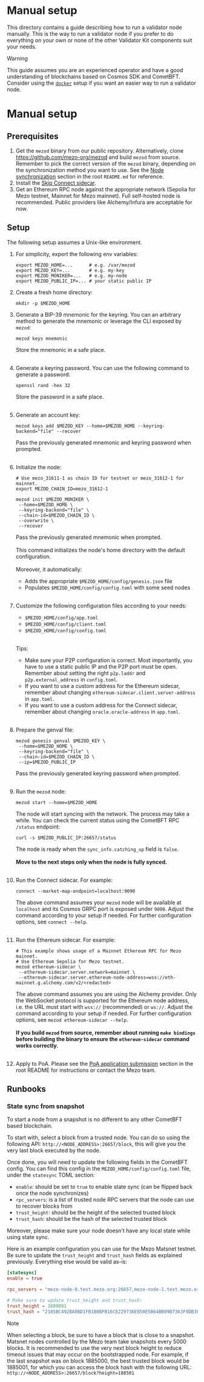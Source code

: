 # Manual setup

This directory contains a guide describing how to run a validator node manually.
This is the way to run a validator node if you prefer to do everything on your own
or none of the other Validator Kit components suit your needs.

>[!WARNING]
> This guide assumes you are an experienced operator and have a good understanding
> of blockchains based on Cosmos SDK and CometBFT. Consider using the
> [`docker`](../docker/README.md) setup if you want an easier way to run
> a validator node.

# Manual setup

## Prerequisites

1. Get the `mezod` binary from our public repository. Alternatively,
   clone https://github.com/mezo-org/mezod and build `mezod` from source.
   Remember to pick the correct version of the `mezod` binary, depending on
   the synchronization method you want to use. See the [Node synchronization](../README.md#node-synchronization)
   section in the root `README.md` for reference.
2. Install the [Skip Connect sidecar](https://docs.skip.build/connect/validators/quickstart#installation).
3. Get an Ethereum RPC node against the appropriate network (Sepolia for Mezo testnet, Mainnet for Mezo mainnet).
   Full self-hosted node is recommended. Public providers like Alchemy/Infura
   are acceptable for now.

## Setup

The following setup assumes a Unix-like environment.

1. For simplicity, export the following env variables:
   ```shell
   export MEZOD_HOME=...      # e.g. /var/mezod
   export MEZOD_KEY=...       # e.g. my-key
   export MEZOD_MONIKER=...   # e.g. my-node
   export MEZOD_PUBLIC_IP=... # your static public IP
   ```

2. Create a fresh home directory:
   ```shell
   mkdir -p $MEZOD_HOME
   ```

3. Generate a BIP-39 mnemonic for the keyring. You can an arbitrary method to
   generate the mnemonic or leverage the CLI exposed by `mezod`:
   ```shell
   mezod keys mnemonic
   ```
   Store the mnemonic in a safe place.
   <br/><br/>

4. Generate a keyring password. You can use the following command to generate a password:
   ```shell
   openssl rand -hex 32
   ```
   Store the password in a safe place.
   <br/><br/>

5. Generate an account key:
   ```shell
   mezod keys add $MEZOD_KEY --home=$MEZOD_HOME --keyring-backend="file" --recover
   ```
   Pass the previously generated mnemonic and keyring password when prompted.
   <br/><br/>

6. Initialize the node:
   ```shell
   # Use mezo_31611-1 as chain ID for testnet or mezo_31612-1 for mainnet.
   export MEZOD_CHAIN_ID=mezo_31612-1

   mezod init $MEZOD_MONIKER \
    --home=$MEZOD_HOME \
    --keyring-backend="file" \
    --chain-id=$MEZOD_CHAIN_ID \
    --overwrite \
    --recover
   ```
   Pass the previously generated mnemonic when prompted.
   <br/><br/>
   This command initializes the node's home directory with the default
   configuration.
   <br/><br/>
   Moreover, it automatically:
   - Adds the appropriate `$MEZOD_HOME/config/genesis.json` file
   - Populates `$MEZOD_HOME/config/config.toml` with some seed nodes
   <br/><br/>

7. Customize the following configuration files according to your needs:
   - `$MEZOD_HOME/config/app.toml`
   - `$MEZOD_HOME/config/client.toml`
   - `$MEZOD_HOME/config/config.toml`
   <br/><br/>

   Tips:
   - Make sure your P2P configuration is correct. Most importantly, you have
     to use a static public IP and the P2P port must be open. Remember about
     setting the right `p2p.laddr` and `p2p.external_address` in `config.toml`.
   - If you want to use a custom address for the Ethereum sidecar, remember
     about changing `ethereum-sidecar.client.server-address` in `app.toml`.
   - If you want to use a custom address for the Connect sidecar, remember about
     changing `oracle.oracle-address` in `app.toml`.
   <br/><br/>

8. Prepare the genval file:
   ```shell
   mezod genesis genval $MEZOD_KEY \
    --home=$MEZOD_HOME \
    --keyring-backend="file" \
    --chain-id=$MEZOD_CHAIN_ID \
    --ip=$MEZOD_PUBLIC_IP
   ```
   Pass the previously generated keyring password when prompted.
   <br/><br/>

9. Run the `mezod` node:
   ```shell
   mezod start --home=$MEZOD_HOME
   ```
   The node will start syncing with the network. The process may take a while.
   You can check the current status using the CometBFT RPC `/status` endpoint:
   ```shell
   curl -s $MEZOD_PUBLIC_IP:26657/status
   ```
   The node is ready when the `sync_info.catching_up` field is `false`.
   <br/><br/>
   **Move to the next steps only when the node is fully synced.**
   <br/><br/>

10. Run the Connect sidecar. For example:
    ```shell
    connect --market-map-endpoint=localhost:9090
    ```
    The above command assumes your `mezod` node will be available at `localhost`
    and its Cosmos GRPC port is exposed under `9090`. Adjust the command according
    to your setup if needed. For further configuration options, see `connect --help`.
    <br/><br/>

11. Run the Ethereum sidecar. For example:
    ```shell
    # This example shows usage of a Mainnet Ethereum RPC for Mezo mainnet.
    # Use Ethereum Sepolia for Mezo testnet.
    mezod ethereum-sidecar \
     --ethereum-sidecar.server.network=mainnet \
     --ethereum-sidecar.server.ethereum-node-address=wss://eth-mainnet.g.alchemy.com/v2/<redacted>
    ```
    The above command assumes you are using the Alchemy provider. Only the WebSocket
    protocol is supported for the Ethereum node address, i.e. the URL must start
    with `wss://` (recommended) or `ws://`. Adjust the command according to your
    setup if needed. For further configuration options, see
    `mezod ethereum-sidecar --help`.
    <br/><br/>
    **If you build `mezod` from source, remember about running `make bindings`
    before building the binary to ensure the `ethereum-sidecar` command works correctly.**
    <br/><br/>

12. Apply to PoA. Please see the [PoA application submission](../README.md#poa-application-submission)
    section in the root README for instructions or contact the Mezo team.
    
## Runbooks

### State sync from snapshot

To start a node from a snapshot is no different to any other CometBFT based blockchain.

To start with, select a block from a trusted node. You can do so using the following API:
`http://<NODE_ADDRESS>:26657/block`, this will give you the very last block
executed by the node.

Once done, you will need to update the following fields in the CometBFT config. You can find this
config in the `MEZOD_HOME/config/config.toml` file, under the `statesync` TOML section:
- `enable`: should be set to `true` to enable state sync (can be flipped back once the node synchronizes)
- `rpc_servers`: is a list of trusted node RPC servers that the node can use to recover blocks from
- `trust_height`: should be the height of the selected trusted block
- `trust_hash`:  should be the hash of the selected trusted block

Moreover, please make sure your node doesn't have any local state while using state sync.

Here is an example configuration you can use for the Mezo Matsnet testnet. Be sure to
update the `trust_height` and `trust_hash` fields as explained previously. Everything
else would be valid as-is:

```toml
[statesync]
enable = true

rpc_servers = "mezo-node-0.test.mezo.org:26657,mezo-node-1.test.mezo.org:26657,mezo-node-2.test.mezo.org:26657,mezo-node-3.test.mezo.org:26657,mezo-node-4.test.mezo.org:26657"

# Make sure to update trust_height and trust_hash:
trust_height = 1880001
trust_hash = "2185BC492BA0BD1FB1B0BFB16CE229736E850E5B64BB09B7363F9DB3EC5C2078"
```

> [!NOTE]
> When selecting a block, be sure to have a block that is close to a snapshot.
> Matsnet nodes controlled by the Mezo team take snapshots every 5000 blocks. It is recommended to use
> the very next block height to reduce timeout issues that may occur on the bootstrapped node.
> For example, if the last snapshot was on block 1885000, the best trusted block would be 1885001,
> for which you can access the block hash with the following URL:
> `http://<NODE_ADDRESS>:26657/block?height=188501`
